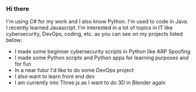### Hi there

I'm using C# for my work and I also know Python. I'm used to code in Java. I recently learned Javascript.
I'm interested in a lot of topics in IT like cybersecurity, DevOps, coding, etc. as you can see on my projects listed below:
- I made some beginner cybersecurity scripts in Python like ARP Spoofing
- I made some Python scripts and Python apps for learning purposes and for fun
- In a near futur I'd like to do some DevOps project
- I also want to learn front end dev
- I am currently into Three.js as I want to do 3D in Blender again

<!--
**Sedatyf/Sedatyf** is a ✨ _special_ ✨ repository because its `README.md` (this file) appears on your GitHub profile.

Here are some ideas to get you started:

- 🌱 I’m currently learning ...
- 👯 I’m looking to collaborate on ...
- 🤔 I’m looking for help with ...
- 💬 Ask me about ...
- 📫 How to reach me: ...
- 😄 Pronouns: ...
- ⚡ Fun fact: ...
-->

